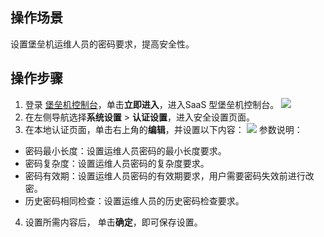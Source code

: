 
## 操作场景
设置堡垒机运维人员的密码要求，提高安全性。



## 操作步骤
1. 登录 [堡垒机控制台](https://console.cloud.tencent.com/dsgc/bh)，单击**立即进入**，进入SaaS 型堡垒机控制台。
![](https://qcloudimg.tencent-cloud.cn/raw/b2f6673b0cad7c2f423a6b6e287179af.png)
2. 在左侧导航选择**系统设置** > **认证设置**，进入安全设置页面。
3. 在本地认证页面，单击右上角的**编辑**，并设置以下内容：
![](https://qcloudimg.tencent-cloud.cn/raw/c87d5495d6243628ea8812ec7692644c.png)
参数说明：
 - 密码最小长度：设置运维人员密码的最小长度要求。
 - 密码复杂度：设置运维人员密码的复杂度要求。
 - 密码有效期：设置运维人员密码的有效期要求，用户需要密码失效前进行改密。
 - 历史密码相同检查：设置运维人员的历史密码检查要求。
4. 设置所需内容后，	单击**确定**，即可保存设置。
